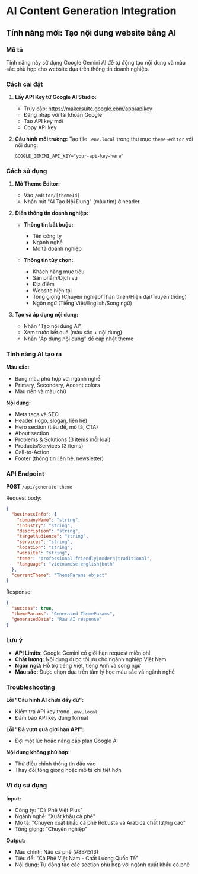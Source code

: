 # AI Content Generation Integration

## Tính năng mới: Tạo nội dung website bằng AI

### Mô tả
Tính năng này sử dụng Google Gemini AI để tự động tạo nội dung và màu sắc phù hợp cho website dựa trên thông tin doanh nghiệp.

### Cách cài đặt

1. **Lấy API Key từ Google AI Studio:**
   - Truy cập: https://makersuite.google.com/app/apikey
   - Đăng nhập với tài khoản Google
   - Tạo API key mới
   - Copy API key

2. **Cấu hình môi trường:**
   Tạo file `.env.local` trong thư mục `theme-editor` với nội dung:
   ```
   GOOGLE_GEMINI_API_KEY="your-api-key-here"
   ```

### Cách sử dụng

1. **Mở Theme Editor:**
   - Vào `/editor/[themeId]`
   - Nhấn nút "AI Tạo Nội Dung" (màu tím) ở header

2. **Điền thông tin doanh nghiệp:**
   - **Thông tin bắt buộc:**
     - Tên công ty
     - Ngành nghề
     - Mô tả doanh nghiệp
   
   - **Thông tin tùy chọn:**
     - Khách hàng mục tiêu
     - Sản phẩm/Dịch vụ
     - Địa điểm
     - Website hiện tại
     - Tông giọng (Chuyên nghiệp/Thân thiện/Hiện đại/Truyền thống)
     - Ngôn ngữ (Tiếng Việt/English/Song ngữ)

3. **Tạo và áp dụng nội dung:**
   - Nhấn "Tạo nội dung AI"
   - Xem trước kết quả (màu sắc + nội dung)
   - Nhấn "Áp dụng nội dung" để cập nhật theme

### Tính năng AI tạo ra

**Màu sắc:**
- Bảng màu phù hợp với ngành nghề
- Primary, Secondary, Accent colors
- Màu nền và màu chữ

**Nội dung:**
- Meta tags và SEO
- Header (logo, slogan, liên hệ)
- Hero section (tiêu đề, mô tả, CTA)
- About section
- Problems & Solutions (3 items mỗi loại)
- Products/Services (3 items)
- Call-to-Action
- Footer (thông tin liên hệ, newsletter)

### API Endpoint

**POST** `/api/generate-theme`

Request body:
```json
{
  "businessInfo": {
    "companyName": "string",
    "industry": "string", 
    "description": "string",
    "targetAudience": "string",
    "services": "string",
    "location": "string",
    "website": "string",
    "tone": "professional|friendly|modern|traditional",
    "language": "vietnamese|english|both"
  },
  "currentTheme": "ThemeParams object"
}
```

Response:
```json
{
  "success": true,
  "themeParams": "Generated ThemeParams",
  "generatedData": "Raw AI response"
}
```

### Lưu ý

- **API Limits:** Google Gemini có giới hạn request miễn phí
- **Chất lượng:** Nội dung được tối ưu cho ngành nghiệp Việt Nam
- **Ngôn ngữ:** Hỗ trợ tiếng Việt, tiếng Anh và song ngữ
- **Màu sắc:** Được chọn dựa trên tâm lý học màu sắc và ngành nghề

### Troubleshooting

**Lỗi "Cấu hình AI chưa đầy đủ":**
- Kiểm tra API key trong `.env.local`
- Đảm bảo API key đúng format

**Lỗi "Đã vượt quá giới hạn API":**
- Đợi một lúc hoặc nâng cấp plan Google AI

**Nội dung không phù hợp:**
- Thử điều chỉnh thông tin đầu vào
- Thay đổi tông giọng hoặc mô tả chi tiết hơn

### Ví dụ sử dụng

**Input:**
- Công ty: "Cà Phê Việt Plus"
- Ngành nghề: "Xuất khẩu cà phê"
- Mô tả: "Chuyên xuất khẩu cà phê Robusta và Arabica chất lượng cao"
- Tông giọng: "Chuyên nghiệp"

**Output:**
- Màu chính: Nâu cà phê (#8B4513)
- Tiêu đề: "Cà Phê Việt Nam - Chất Lượng Quốc Tế"
- Nội dung: Tự động tạo các section phù hợp với ngành xuất khẩu cà phê 